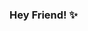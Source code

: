 ### Hey Friend! ✨

<!--
**syedadam007/syedadam007** is a ✨ _special_ ✨ repository because its `README.md` (this file) appears on your GitHub profile.

- 🔭 Incoming Product Design Intern at Tesla and Facebook
- 🖱 I’m currently learning React Native to launch my million dollar app idea.
- 🌏 Previously worked at TH Experiential, Long Story Studios, Tarski Technologies.
- 📫 Reach me here: https://www.linkedin.com/in/syedadamemirputra/
- ⚡️ Fun fact: I'm a National Fencer 🤺 and am originally from Malaysia 🇲🇾.
-->
